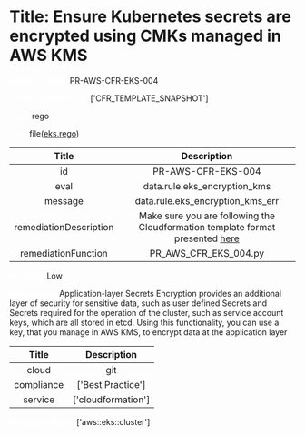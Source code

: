 



# Title: Ensure Kubernetes secrets are encrypted using CMKs managed in AWS KMS


***<font color="white">Master Test Id:</font>*** PR-AWS-CFR-EKS-004

***<font color="white">Master Snapshot Id:</font>*** ['CFR_TEMPLATE_SNAPSHOT']

***<font color="white">type:</font>*** rego

***<font color="white">rule:</font>*** file([eks.rego])  
  
  
  
  

|Title|Description|
| :---: | :---: |
|id|PR-AWS-CFR-EKS-004|
|eval|data.rule.eks_encryption_kms|
|message|data.rule.eks_encryption_kms_err|
|remediationDescription|Make sure you are following the Cloudformation template format presented <a href='https://docs.aws.amazon.com/AWSCloudFormation/latest/UserGuide/aws-properties-eks-cluster-encryptionconfig.html#cfn-eks-cluster-encryptionconfig-provider' target='_blank'>here</a>|
|remediationFunction|PR_AWS_CFR_EKS_004.py|


***<font color="white">Severity:</font>*** Low

***<font color="white">Description:</font>*** Application-layer Secrets Encryption provides an additional layer of security for sensitive data, such as user defined Secrets and Secrets required for the operation of the cluster, such as service account keys, which are all stored in etcd. Using this functionality, you can use a key, that you manage in AWS KMS, to encrypt data at the application layer  
  
  

|Title|Description|
| :---: | :---: |
|cloud|git|
|compliance|['Best Practice']|
|service|['cloudformation']|


***<font color="white">Resource Types:</font>*** ['aws::eks::cluster']


[eks.rego]: https://github.com/prancer-io/prancer-compliance-test/tree/master/aws/iac/eks.rego
